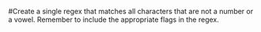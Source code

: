 #Create a single regex that matches all characters that are not a number or a vowel. Remember to include the appropriate flags in the regex.

